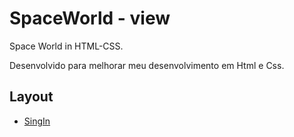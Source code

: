 # SpaceWorld - view

Space World in HTML-CSS.

Desenvolvido para melhorar meu desenvolvimento em Html e Css.

## Layout

- [SingIn](./image/viewLogin.png)
